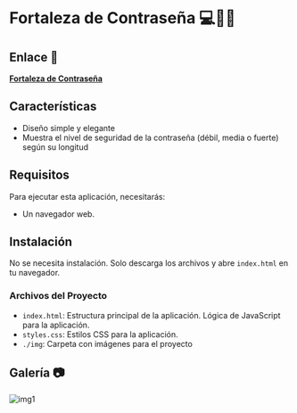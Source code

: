 #  Fortaleza de Contraseña 💻🔐✅
## Enlace 🔗

[**Fortaleza de Contraseña**](https://juanbautistamalina.github.io/show-password-strength/)


## Características

- Diseño simple y elegante
- Muestra el nivel de seguridad de la contraseña (débil, media o fuerte) según su longitud


## Requisitos

Para ejecutar esta aplicación, necesitarás:

- Un navegador web.

## Instalación

No se necesita instalación. Solo descarga los archivos y abre `index.html` en tu navegador.

### Archivos del Proyecto

- `index.html`: Estructura principal de la aplicación. Lógica de JavaScript para la aplicación.
- `styles.css`: Estilos CSS para la aplicación.
- `./img`: Carpeta con imágenes para el proyecto


## Galería 📷
![img1](https://github.com/user-attachments/assets/a81437ea-8c51-4c03-bacd-7d122f461095)



